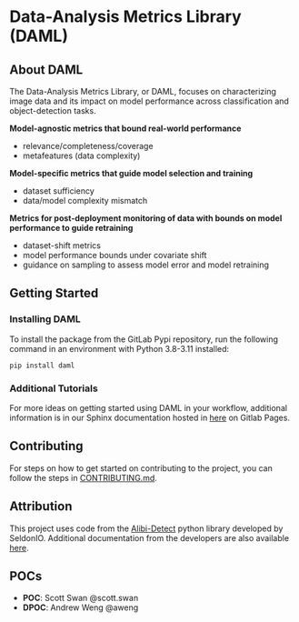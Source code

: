 # Data-Analysis Metrics Library (DAML)

## About DAML

The Data-Analysis Metrics Library, or DAML, focuses on characterizing image data and its impact on model performance across classification and object-detection tasks.

**Model-agnostic metrics that bound real-world performance**
- relevance/completeness/coverage
- metafeatures (data complexity)

**Model-specific metrics that guide model selection and training**
- dataset sufficiency
- data/model complexity mismatch

**Metrics for post-deployment monitoring of data with bounds on model performance to guide retraining**
- dataset-shift metrics
- model performance bounds under covariate shift
- guidance on sampling to assess model error and model retraining

## Getting Started

### Installing DAML

To install the package from the GitLab Pypi repository, run the following command in an environment with Python 3.8-3.11 installed:

`pip install daml`

### Additional Tutorials
For more ideas on getting started using DAML in your workflow, additional information is in our Sphinx documentation hosted in [here](https://jatic.pages.jatic.net/aria/daml/) on Gitlab Pages.

## Contributing
For steps on how to get started on contributing to the project, you can follow the steps in [CONTRIBUTING.md](CONTRIBUTING.md).

## Attribution
This project uses code from the [Alibi-Detect](https://github.com/SeldonIO/alibi-detect) python library developed by SeldonIO.  Additional documentation from the developers are also available [here](https://docs.seldon.io/projects/alibi-detect/en/stable/).

## POCs
- **POC**: Scott Swan @scott.swan
- **DPOC**: Andrew Weng @aweng
